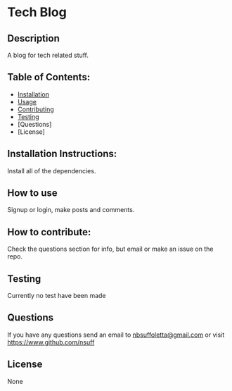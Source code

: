 # Tech Blog

    
  ## Description  
  A blog for tech related stuff.

  ## Table of Contents:  
  - [Installation](#installation)
  - [Usage](#usage)
  - [Contributing](#contributing)
  - [Testing](#tests)
  - [Questions]
  - [License]

  ## Installation Instructions:  
  Install all of the dependencies.

  ## How to use  
  Signup or login, make posts and comments.

  ## How to contribute:  
  Check the questions section for info, but email or make an issue on the repo.

  ## Testing  
  Currently no test have been made

  ## Questions  
  If you have any questions send an email to nbsuffoletta@gmail.com or visit https://www.github.com/nsuff

  ## License  
  None
  
  